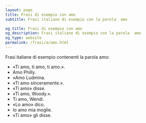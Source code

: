 ```yaml
---
layout: page
title: Frasi di esempio con amo 
subtitle: Frasi italiane di esempio con la parola  amo

og_title: Frasi di esempio con amo 
og_description: Frasi italiane di esempio con la parola  amo
og_type: website
permalink: /frasi/a/amo.html
---
```


Frasi italiane di esempio contenenti la parola amo:


- «Ti amo, ti amo, ti amo.».
- Amo Philly.
- «Amo Ludmina.
- «Ti amo sinceramente.».
- «Ti amo» disse.
- «Ti amo, Woody.».
- Ti amo, Wendi.
- «Lo amo» dico.
- Io amo mia moglie.
- «Ti amo» gli disse.
